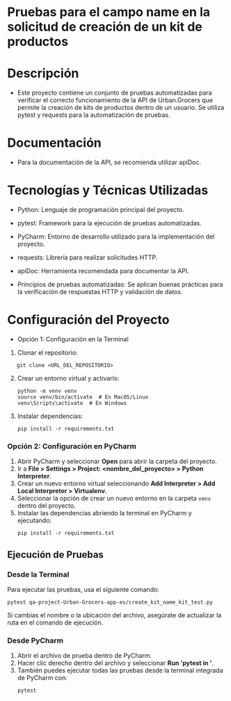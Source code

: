 # Pruebas para el campo name en la solicitud de creación de un kit de productos

# Descripción

- Este proyecto contiene un conjunto de pruebas automatizadas para verificar el correcto funcionamiento de la API de Urban.Grocers que permite la creación de kits de productos dentro de un usuario. Se utiliza pytest y requests para la automatización de pruebas.

# Documentación

- Para la documentación de la API, se recomienda utilizar apiDoc.

# Tecnologías y Técnicas Utilizadas

- Python: Lenguaje de programación principal del proyecto.

- pytest: Framework para la ejecución de pruebas automatizadas.

- PyCharm: Entorno de desarrollo utilizado para la implementación del proyecto.

- requests: Librería para realizar solicitudes HTTP.

- apiDoc: Herramienta recomendada para documentar la API.

- Principios de pruebas automatizadas: Se aplican buenas prácticas para la verificación de respuestas HTTP y validación de datos.

# Configuración del Proyecto

- Opción 1: Configuración en la Terminal

1. Clonar el repositorio:  
```
   git clone <URL_DEL_REPOSITORIO>
   ```
2. Crear un entorno virtual y activarlo:
   ```
   python -m venv venv
   source venv/bin/activate  # En MacOS/Linux
   venv\Scripts\activate  # En Windows
   ```
3. Instalar dependencias:
   ```
   pip install -r requirements.txt
   ```
### Opción 2: Configuración en PyCharm
1. Abrir PyCharm y seleccionar **Open** para abrir la carpeta del proyecto.
2. Ir a **File > Settings > Project: <nombre_del_proyecto> > Python Interpreter**.
3. Crear un nuevo entorno virtual seleccionando **Add Interpreter > Add Local Interpreter > Virtualenv**.
4. Seleccionar la opción de crear un nuevo entorno en la carpeta `venv` dentro del proyecto.
5. Instalar las dependencias abriendo la terminal en PyCharm y ejecutando:
   ```
   pip install -r requirements.txt
   ```

## Ejecución de Pruebas
### Desde la Terminal
Para ejecutar las pruebas, usa el siguiente comando:
   ```
   pytest qa-project-Urban-Grocers-app-es/create_kit_name_kit_test.py
   ```
Si cambias el nombre o la ubicación del archivo, asegúrate de actualizar la ruta en el comando de ejecución.

### Desde PyCharm
1. Abrir el archivo de prueba dentro de PyCharm.
2. Hacer clic derecho dentro del archivo y seleccionar **Run 'pytest in <archivo>'**.
3. También puedes ejecutar todas las pruebas desde la terminal integrada de PyCharm con:
   ```
   pytest
   ```
